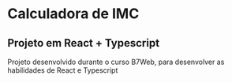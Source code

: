 # Calculadora de IMC 

## Projeto em React + Typescript


Projeto desenvolvido durante o curso B7Web, para desenvolver as habilidades de React e Typescript
